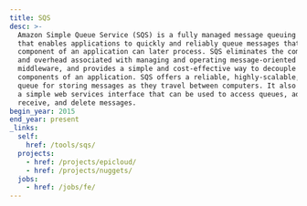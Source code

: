 ```yaml
---
title: SQS
desc: >-
  Amazon Simple Queue Service (SQS) is a fully managed message queuing service
  that enables applications to quickly and reliably queue messages that one
  component of an application can later process. SQS eliminates the complexity
  and overhead associated with managing and operating message-oriented
  middleware, and provides a simple and cost-effective way to decouple the
  components of an application. SQS offers a reliable, highly-scalable, hosted
  queue for storing messages as they travel between computers. It also provides
  a simple web services interface that can be used to access queues, add,
  receive, and delete messages.
begin_year: 2015
end_year: present
_links:
  self:
    href: /tools/sqs/
  projects:
    - href: /projects/epicloud/
    - href: /projects/nuggets/
  jobs:
    - href: /jobs/fe/
---
```

